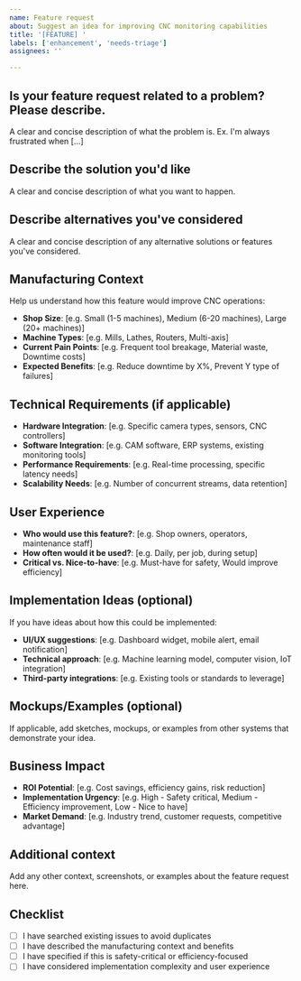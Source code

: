 ```yaml
---
name: Feature request
about: Suggest an idea for improving CNC monitoring capabilities
title: '[FEATURE] '
labels: ['enhancement', 'needs-triage']
assignees: ''

---
```


## Is your feature request related to a problem? Please describe.
A clear and concise description of what the problem is. Ex. I'm always frustrated when [...]

## Describe the solution you'd like
A clear and concise description of what you want to happen.

## Describe alternatives you've considered
A clear and concise description of any alternative solutions or features you've considered.

## Manufacturing Context
Help us understand how this feature would improve CNC operations:
- **Shop Size**: [e.g. Small (1-5 machines), Medium (6-20 machines), Large (20+ machines)]
- **Machine Types**: [e.g. Mills, Lathes, Routers, Multi-axis]
- **Current Pain Points**: [e.g. Frequent tool breakage, Material waste, Downtime costs]
- **Expected Benefits**: [e.g. Reduce downtime by X%, Prevent Y type of failures]

## Technical Requirements (if applicable)
- **Hardware Integration**: [e.g. Specific camera types, sensors, CNC controllers]
- **Software Integration**: [e.g. CAM software, ERP systems, existing monitoring tools]
- **Performance Requirements**: [e.g. Real-time processing, specific latency needs]
- **Scalability Needs**: [e.g. Number of concurrent streams, data retention]

## User Experience
- **Who would use this feature?**: [e.g. Shop owners, operators, maintenance staff]
- **How often would it be used?**: [e.g. Daily, per job, during setup]
- **Critical vs. Nice-to-have**: [e.g. Must-have for safety, Would improve efficiency]

## Implementation Ideas (optional)
If you have ideas about how this could be implemented:
- **UI/UX suggestions**: [e.g. Dashboard widget, mobile alert, email notification]
- **Technical approach**: [e.g. Machine learning model, computer vision, IoT integration]
- **Third-party integrations**: [e.g. Existing tools or standards to leverage]

## Mockups/Examples (optional)
If applicable, add sketches, mockups, or examples from other systems that demonstrate your idea.

## Business Impact
- **ROI Potential**: [e.g. Cost savings, efficiency gains, risk reduction]
- **Implementation Urgency**: [e.g. High - Safety critical, Medium - Efficiency improvement, Low - Nice to have]
- **Market Demand**: [e.g. Industry trend, customer requests, competitive advantage]

## Additional context
Add any other context, screenshots, or examples about the feature request here.

## Checklist
- [ ] I have searched existing issues to avoid duplicates
- [ ] I have described the manufacturing context and benefits
- [ ] I have specified if this is safety-critical or efficiency-focused
- [ ] I have considered implementation complexity and user experience 